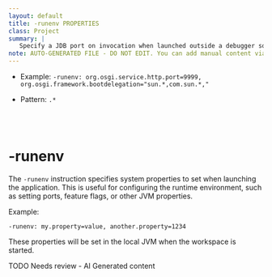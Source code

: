 ```yaml
---
layout: default
title: -runenv PROPERTIES
class: Project
summary: |
   Specify a JDB port on invocation when launched outside a debugger so the debugger can attach later.
note: AUTO-GENERATED FILE - DO NOT EDIT. You can add manual content via same filename in ext folder. 
---
```


- Example: `-runenv: org.osgi.service.http.port=9999, org.osgi.framework.bootdelegation="sun.*,com.sun.*,"`

- Pattern: `.*`

<!-- Manual content from: ext/runenv.md --><br /><br />

# -runenv

The `-runenv` instruction specifies system properties to set when launching the application. This is useful for configuring the runtime environment, such as setting ports, feature flags, or other JVM properties.

Example:

```
-runenv: my.property=value, another.property=1234
```

These properties will be set in the local JVM when the workspace is started.


TODO Needs review - AI Generated content

